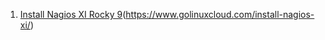 1. [Install Nagios XI Rocky 9](https://www.golinuxcloud.com/install-nagios-xi/)(https://www.golinuxcloud.com/install-nagios-xi/)